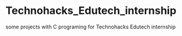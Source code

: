 # Technohacks_Edutech_internship
some projects with C programing for Technohacks Edutech internship

